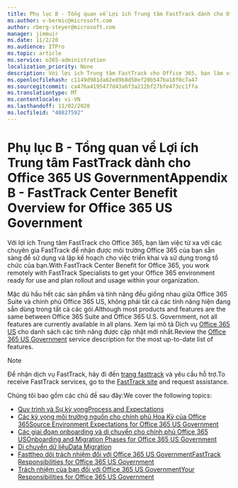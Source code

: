 ```yaml
---
title: Phụ lục B - Tổng quan về Lợi ích Trung tâm FastTrack dành cho Office 365 US Government
ms.author: v-bermic@microsoft.com
author: rberg-steyer@microsoft.com
manager: jimmuir
ms.date: 11/2/20
ms.audience: ITPro
ms.topic: article
ms.service: o365-administration
localization_priority: None
description: Với lợi ích Trung tâm FastTrack cho Office 365, bạn làm việc từ xa với các chuyên gia FastTrack để nhận được môi trường Office 365 của bạn sẵn sàng để sử dụng và lập kế hoạch cho việc triển khai và sử dụng trong tổ chức của bạn.
ms.openlocfilehash: c1149d981da62e89b8d50ef20b547ba18f0c7a47
ms.sourcegitcommit: ca476a4195477d43a6f3a212bf27bfe473cc1ffa
ms.translationtype: MT
ms.contentlocale: vi-VN
ms.lasthandoff: 11/02/2020
ms.locfileid: "48827592"
---
```

# <a name="appendix-b---fasttrack-center-benefit-overview-for-office-365-us-government"></a><span data-ttu-id="4dd0e-103">Phụ lục B - Tổng quan về Lợi ích Trung tâm FastTrack dành cho Office 365 US Government</span><span class="sxs-lookup"><span data-stu-id="4dd0e-103">Appendix B - FastTrack Center Benefit Overview for Office 365 US Government</span></span>

<span data-ttu-id="4dd0e-104">Với lợi ích Trung tâm FastTrack cho Office 365, bạn làm việc từ xa với các chuyên gia FastTrack để nhận được môi trường Office 365 của bạn sẵn sàng để sử dụng và lập kế hoạch cho việc triển khai và sử dụng trong tổ chức của bạn.</span><span class="sxs-lookup"><span data-stu-id="4dd0e-104">With FastTrack Center Benefit for Office 365, you work remotely with FastTrack Specialists to get your Office 365 environment ready for use and plan rollout and usage within your organization.</span></span> 
  
<span data-ttu-id="4dd0e-105">Mặc dù hầu hết các sản phẩm và tính năng đều giống nhau giữa Office 365 Suite và chính phủ Office 365 US, không phải tất cả các tính năng hiện đang sẵn dùng trong tất cả các gói.</span><span class="sxs-lookup"><span data-stu-id="4dd0e-105">Although most products and features are the same between Office 365 Suite and Office 365 U.S. Government, not all features are currently available in all plans.</span></span> <span data-ttu-id="4dd0e-106">Xem lại mô tả Dịch vụ [Office 365 US](https://aka.ms/aboutgovcloud) cho danh sách các tính năng được cập nhật mới nhất.</span><span class="sxs-lookup"><span data-stu-id="4dd0e-106">Review the [Office 365 US Government](https://aka.ms/aboutgovcloud) service description for the most up-to-date list of features.</span></span>

> [!NOTE]
> <span data-ttu-id="4dd0e-107">Để nhận dịch vụ FastTrack, hãy đi đến [trang fasttrack](https://go.microsoft.com/fwlink/?linkid=780698) và yêu cầu hỗ trợ.</span><span class="sxs-lookup"><span data-stu-id="4dd0e-107">To receive FastTrack services, go to the [FastTrack site](https://go.microsoft.com/fwlink/?linkid=780698) and request assistance.</span></span>  

<span data-ttu-id="4dd0e-108">Chúng tôi bao gồm các chủ đề sau đây:</span><span class="sxs-lookup"><span data-stu-id="4dd0e-108">We cover the following topics:</span></span>
- [<span data-ttu-id="4dd0e-109">Quy trình và Sự kỳ vọng</span><span class="sxs-lookup"><span data-stu-id="4dd0e-109">Process and Expectations</span></span>](process-and-expectations.md) 
- [<span data-ttu-id="4dd0e-110">Các kỳ vọng môi trường nguồn cho chính phủ Hoa Kỳ của Office 365</span><span class="sxs-lookup"><span data-stu-id="4dd0e-110">Source Environment Expectations for Office 365 US Government</span></span>](US-Gov-appendix-source-environment-expectations.md)   
- [<span data-ttu-id="4dd0e-111">Các giai đoạn onboarding và di chuyển cho chính phủ Office 365 US</span><span class="sxs-lookup"><span data-stu-id="4dd0e-111">Onboarding and Migration Phases for Office 365 US Government</span></span>](US-Gov-appendix-onboarding-and-migration.md)
- [<span data-ttu-id="4dd0e-112">Di chuyển dữ liệu</span><span class="sxs-lookup"><span data-stu-id="4dd0e-112">Data Migration</span></span>](data-migration.md)    
- [<span data-ttu-id="4dd0e-113">Fasttheo dõi trách nhiệm đối với Office 365 US Government</span><span class="sxs-lookup"><span data-stu-id="4dd0e-113">FastTrack Responsibilities for Office 365 US Government</span></span>](US-Gov-appendix-fasttrack-responsibilities.md)   
- [<span data-ttu-id="4dd0e-114">Trách nhiệm của bạn đối với Office 365 US Government</span><span class="sxs-lookup"><span data-stu-id="4dd0e-114">Your Responsibilities for Office 365 US Government</span></span>](US-Gov-appendix-your-responsibilities.md)    

